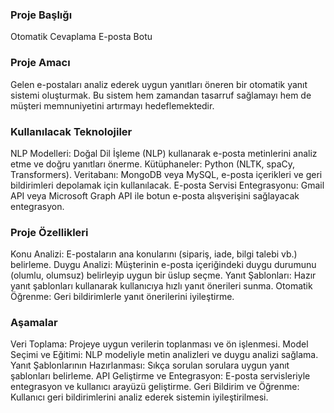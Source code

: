 ### Proje Başlığı

Otomatik Cevaplama E-posta Botu

### Proje Amacı

Gelen e-postaları analiz ederek uygun yanıtları öneren bir otomatik yanıt sistemi oluşturmak. Bu sistem hem zamandan tasarruf sağlamayı hem de müşteri memnuniyetini artırmayı hedeflemektedir.

### Kullanılacak Teknolojiler

NLP Modelleri: Doğal Dil İşleme (NLP) kullanarak e-posta metinlerini analiz etme ve doğru yanıtları önerme.
Kütüphaneler: Python (NLTK, spaCy, Transformers).
Veritabanı: MongoDB veya MySQL, e-posta içerikleri ve geri bildirimleri depolamak için kullanılacak.
E-posta Servisi Entegrasyonu: Gmail API veya Microsoft Graph API ile botun e-posta alışverişini sağlayacak entegrasyon.

### Proje Özellikleri

Konu Analizi: E-postaların ana konularını (sipariş, iade, bilgi talebi vb.) belirleme.
Duygu Analizi: Müşterinin e-posta içeriğindeki duygu durumunu (olumlu, olumsuz) belirleyip uygun bir üslup seçme.
Yanıt Şablonları: Hazır yanıt şablonları kullanarak kullanıcıya hızlı yanıt önerileri sunma.
Otomatik Öğrenme: Geri bildirimlerle yanıt önerilerini iyileştirme.

### Aşamalar

Veri Toplama: Projeye uygun verilerin toplanması ve ön işlenmesi.
Model Seçimi ve Eğitimi: NLP modeliyle metin analizleri ve duygu analizi sağlama.
Yanıt Şablonlarının Hazırlanması: Sıkça sorulan sorulara uygun yanıt şablonları belirleme.
API Geliştirme ve Entegrasyon: E-posta servisleriyle entegrasyon ve kullanıcı arayüzü geliştirme.
Geri Bildirim ve Öğrenme: Kullanıcı geri bildirimlerini analiz ederek sistemin iyileştirilmesi.
